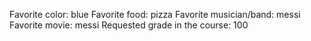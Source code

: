 Favorite color: blue
Favorite food: pizza
Favorite musician/band: messi
Favorite movie: messi
Requested grade in the course: 100
